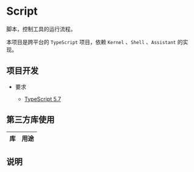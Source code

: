 # Script

脚本，控制工具的运行流程。

本项目是跨平台的 `TypeScript` 项目，依赖 `Kernel` 、`Shell` 、`Assistant` 的实现。

## 项目开发

* 要求
	
	* [TypeScript 5.7](https://www.typescriptlang.org/)

## 第三方库使用

| 库                                                                         | 用途                |
|:--------------------------------------------------------------------------:|:-------------------:|

## 说明
